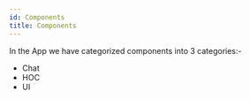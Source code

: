```yaml
---
id: Components
title: Components
---
```


In the App we have categorized components into 3 categories:-
* Chat
* HOC
* UI

